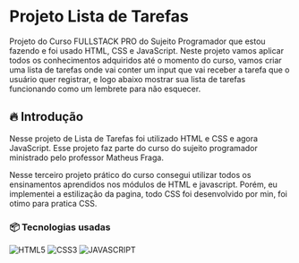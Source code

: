 # Projeto Lista de Tarefas
  Projeto do Curso FULLSTACK PRO do Sujeito Programador que estou fazendo e foi usado HTML, CSS e JavaScript. Neste projeto vamos aplicar todos os conhecimentos adquiridos até o momento do curso, vamos criar uma lista de tarefas onde vai conter um input que vai receber a tarefa que o usuário quer registrar, e logo abaixo mostrar sua lista de tarefas funcionando como um lembrete para não esquecer.

 ## 🔥 Introdução
Nesse projeto de Lista de Tarefas foi utilizado HTML e CSS e agora JavaScript. Esse projeto faz parte do curso do sujeito programador ministrado pelo professor Matheus Fraga.

Nesse terceiro projeto prático do curso consegui utilizar todos os ensinamentos aprendidos nos módulos de HTML e javascript. Porém, eu implementei a estilização da pagina, todo CSS foi desenvolvido por min, foi otimo para pratica CSS.

### 📦 Tecnologias usadas
![HTML5](https://img.shields.io/badge/html5-%23E34F26.svg?style=for-the-badge&logo=html5&logoColor=white)
![CSS3](https://img.shields.io/badge/css3-%231572B6.svg?style=for-the-badge&logo=css3&logoColor=white)
![JAVASCRIPT](https://img.shields.io/badge/JavaScript-F7DF1E?style=for-the-badge&logo=javascript&logoColor=black)
